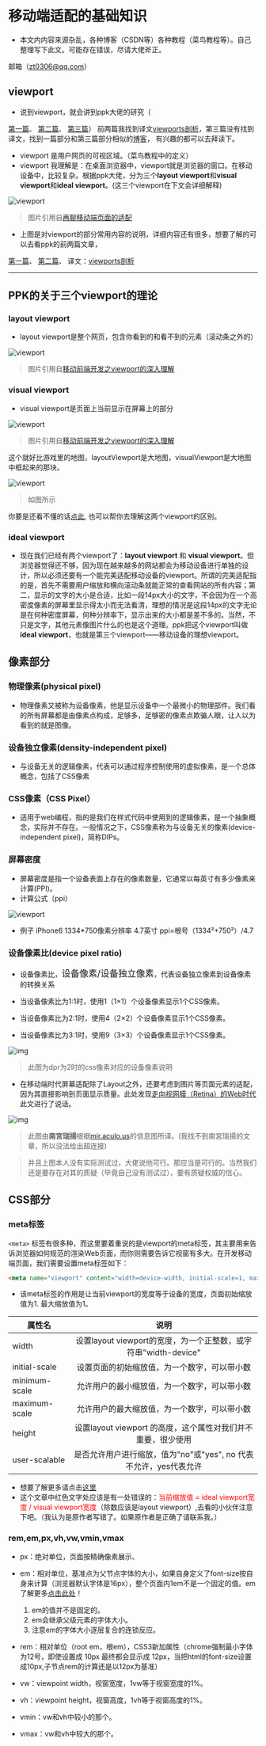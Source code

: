 # 移动端适配的基础知识

* 本文内内容来源杂乱，各种博客（CSDN等）各种教程（菜鸟教程等）。自己整理写下此文。可能存在错误，尽请大佬斧正。

邮箱（zt0306@qq.com）

## viewport

* 说到viewport，就会讲到ppk大佬的研究（

<a href = 'https://www.quirksmode.org/mobile/viewports.html'>第一篇</a>、
<a href = 'http://www.quirksmode.org/mobile/viewports2.html'>第二篇</a>、
<a href = 'https://www.quirksmode.org/mobile/metaviewport/'>第三篇</a>）
前两篇我找到译文<a href = 'https://www.w3cplus.com/css/viewports.html'>viewports剖析</a>，第三篇没有找到译文，找到一篇部分和第三篇部分相似的<a href = 'https://www.cnblogs.com/2050/p/3877280.html'>博客</a>，
有兴趣的都可以去拜读下。

* viewport 是用户网页的可视区域。（菜鸟教程中的定义）
* viewport 我理解是：在桌面浏览器中，viewport就是浏览器的窗口。在移动设备中，比较复杂。根据ppk大佬，分为三个**layout viewport**和**visual viewport**和**ideal viewport**。(这三个viewport在下文会详细解释)

![viewport](./image/viewport.png)

> 图片引用自<a href = 'https://www.w3cplus.com/css/vw-for-layout.html?a=b'>再聊移动端页面的适配</a>

* 上图是对viewport的部分常用内容的说明，详细内容还有很多，想要了解的可以去看ppk的前两篇文章，

<a href = 'https://www.quirksmode.org/mobile/viewports.html'>第一篇</a>、
<a href = 'http://www.quirksmode.org/mobile/viewports2.html'>第二篇</a>、
译文：<a href = 'https://www.w3cplus.com/css/viewports.html'>viewports剖析</a>

---

## PPK的关于三个viewport的理论

### layout viewport

* layout viewport是整个网页，包含你看到的和看不到的元素（滚动条之外的）

![viewport](./image/layoutViewport.png)

> 图片引用自<a href = 'https://www.cnblogs.com/2050/p/3877280.html'>移动前端开发之viewport的深入理解</a>

### visual viewport

* visual viewport是页面上当前显示在屏幕上的部分

![viewport](./image/visualViewport.png)

> 图片引用自<a href = 'https://www.cnblogs.com/2050/p/3877280.html'>移动前端开发之viewport的深入理解</a>

这个就好比游戏里的地图，layoutViewport是大地图，visualViewport是大地图中框起来的那块。

![viewport](./image/differentViewport.png)

> 如图所示

你要是还看不懂的话<a href = 'https://stackoverflow.com/questions/6333927/difference-between-visual-viewport-and-layout-viewport'>点此</a>, 也可以帮你去理解这两个viewport的区别。

### ideal viewport

* 现在我们已经有两个viewport了：**layout viewport** 和 **visual viewport**。但浏览器觉得还不够，因为现在越来越多的网站都会为移动设备进行单独的设计，所以必须还要有一个能完美适配移动设备的viewport。所谓的完美适配指的是，首先不需要用户缩放和横向滚动条就能正常的查看网站的所有内容；第二，显示的文字的大小是合适，比如一段14px大小的文字，不会因为在一个高密度像素的屏幕里显示得太小而无法看清，理想的情况是这段14px的文字无论是在何种密度屏幕，何种分辨率下，显示出来的大小都是差不多的。当然，不只是文字，其他元素像图片什么的也是这个道理。ppk把这个viewport叫做 **ideal viewport**，也就是第三个viewport——移动设备的理想viewport。

## 像素部分

### 物理像素(physical pixel)

* 物理像素又被称为设备像素，他是显示设备中一个最微小的物理部件。我们看的所有屏幕都是由像素点构成，足够多，足够密的像素点欺骗人眼，让人以为看到的就是图像。

### 设备独立像素(density-independent pixel)

* 与设备无关的逻辑像素，代表可以通过程序控制使用的虚拟像素，是一个总体概念，包括了CSS像素

### CSS像素（CSS Pixel）

* 适用于web编程，指的是我们在样式代码中使用到的逻辑像素，是一个抽象概念，实际并不存在。一般情况之下，CSS像素称为与设备无关的像素(device-independent pixel)，简称DIPs。

### 屏幕密度

* 屏幕密度是指一个设备表面上存在的像素数量，它通常以每英寸有多少像素来计算(PPI)。
* 计算公式（ppi）

![viewport](./image/ppi.png)

* 例子 iPhone6 1334*750像素分辨率 4.7英寸  ppi=根号（1334²+750²）/4.7

### 设备像素比(device pixel ratio)

* 设备像素比，<span style = "font-size:large; ">设备像素/设备独立像素</span>，代表设备独立像素到设备像素的转换关系

* 当设备像素比为1:1时，使用1（1×1）个设备像素显示1个CSS像素。

* 当设备像素比为2:1时，使用4（2×2）个设备像素显示1个CSS像素。

* 当设备像素比为3:1时，使用9（3×3）个设备像素显示1个CSS像素。

![img](./image/dpr.jpg )

> 此图为dpr为2时的css像素对应的设备像素说明

* 在移动端时代屏幕适配除了Layout之外，还要考虑到图片等页面元素的适配，因为其直接影响到页面显示质量。此处发现<a href='https://www.w3cplus.com/css/towards-retina-web.html'>走向视网膜（Retina）的Web时代</a>此文进行了说话。

![img](./image/infoDpr.jpg)

> 此图由**南宮瑞揚**根据<a href='http://mir.aculo.us/2012/06/26/flowchart-how-to-retinafy-your-website/'>mir.aculo.us</a>的信息图所译。(我找不到南宮瑞揚的文章，所以没法给出超连接)

> 并且上图本人没有实际测试过，大佬说他可行。那应当是可行的。当然我们还是要存在对其的质疑（毕竟自己没有测试过），要有质疑权威的信心。

## CSS部分

### meta标签

`<meta>` 标签有很多种，而这里要着重说的是viewport的meta标签，其主要用来告诉浏览器如何规范的渲染Web页面，而你则需要告诉它视窗有多大。在开发移动端页面，我们需要设置meta标签如下：

``` HTML
<meta name="viewport" content="width=device-width, initial-scale=1, maximum-scale=1">
```

* 该meta标签的作用是让当前viewport的宽度等于设备的宽度，页面初始缩放值为1. 最大缩放值为1。

| 属性名         |                                                     说明 |
|---------------|:--------------------------------------------------------:|
| width         | 设置layout viewport的宽度，为一个正整数，或字符串"width-device" |
| initial-scale |                     设置页面的初始缩放值，为一个数字，可以带小数 |
| minimum-scale |                     允许用户的最小缩放值，为一个数字，可以带小数 |
| maximum-scale |                     允许用户的最大缩放值，为一个数字，可以带小数 |
| height        |    设置layout viewport  的高度，这个属性对我们并不重要，很少使用 |
| user-scalable | 是否允许用户进行缩放，值为"no"或"yes", no 代表不允许，yes代表允许 |

+ 想要了解更多请点击<a href='https://www.cnblogs.com/2050/p/3877280.html'>这里</a>
+ 这个文章中红色文字处应该是有一处错误的：<span style='color : red'>当前缩放值 = ideal viewport宽度  / visual viewport宽度</span>（除数应该是layout viewport）,去看的小伙伴注意下吧。（我认为是原作者写错了。如果原作者是正确了请联系我。）

### rem,em,px,vh,vw,vmin,vmax

+ px：绝对单位，页面按精确像素展示、

+ em：相对单位，基准点为父节点字体的大小，如果自身定义了font-size按自身来计算（浏览器默认字体是16px），整个页面内1em不是一个固定的值。em了解更多<a href='https://www.runoob.com/w3cnote/px-em-rem-different.html'>点击此处</a>！
  1. em的值并不是固定的。
  2. em会继承父级元素的字体大小。
  3. 注意em的字体大小逐层复合的连锁反应。

+ rem：相对单位（root em，根em），CSS3新加属性（chrome强制最小字体为12号，即使设置成 10px 最终都会显示成 12px，当把html的font-size设置成10px,子节点rem的计算还是以12px为基准）

+ vw：viewpoint width，视窗宽度，1vw等于视窗宽度的1%。
+ vh：viewpoint height，视窗高度，1vh等于视窗高度的1%。
+ vmin：vw和vh中较小的那个。
+ vmax：vw和vh中较大的那个。

